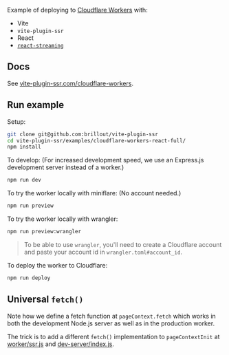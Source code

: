 Example of deploying to [Cloudflare Workers](https://workers.cloudflare.com/) with:
 - Vite
 - `vite-plugin-ssr`
 - React
 - [`react-streaming`](https://github.com/brillout/react-streaming)


## Docs

See [vite-plugin-ssr.com/cloudflare-workers](https://vite-plugin-ssr.com/cloudflare-workers).


## Run example

Setup:
```bash
git clone git@github.com:brillout/vite-plugin-ssr
cd vite-plugin-ssr/examples/cloudflare-workers-react-full/
npm install
```

To develop: (For increased development speed, we use an Express.js development server instead of a worker.)
```bash
npm run dev
```

To try the worker locally with miniflare: (No account needed.)
```bash
npm run preview
```

To try the worker locally with wrangler:
```bash
npm run preview:wrangler
```

> To be able to use `wrangler`, you'll need to create a Cloudflare account and paste your account id in `wrangler.toml#account_id`.

To deploy the worker to Cloudflare:
```bash
npm run deploy
```


## Universal `fetch()`

Note how we define a fetch function at `pageContext.fetch` which works in both the development Node.js server as well as in the production worker.

The trick is to add a different `fetch()` implementation to `pageContextInit` at [worker/ssr.js](worker/ssr.js) and [dev-server/index.js](dev-server/index.js).
